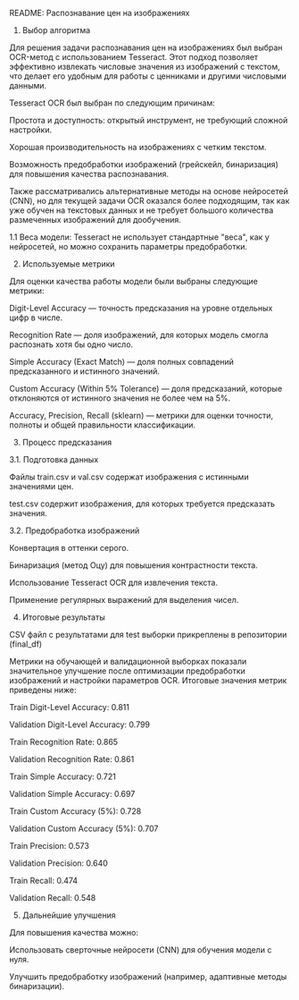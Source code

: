 README: Распознавание цен на изображениях

1. Выбор алгоритма

Для решения задачи распознавания цен на изображениях был выбран OCR-метод с использованием Tesseract. Этот подход позволяет эффективно извлекать числовые значения из изображений с текстом, что делает его удобным для работы с ценниками и другими числовыми данными.

Tesseract OCR был выбран по следующим причинам:

Простота и доступность: открытый инструмент, не требующий сложной настройки.

Хорошая производительность на изображениях с четким текстом.

Возможность предобработки изображений (грейскейл, бинаризация) для повышения качества распознавания.

Также рассматривались альтернативные методы на основе нейросетей (CNN), но для текущей задачи OCR оказался более подходящим, так как уже обучен на текстовых данных и не требует большого количества размеченных изображений для дообучения.

1.1 Веса модели: Tesseract не использует стандартные "веса", как у нейросетей, но можно сохранить параметры предобработки.

2. Используемые метрики

Для оценки качества работы модели были выбраны следующие метрики:

Digit-Level Accuracy — точность предсказания на уровне отдельных цифр в числе.

Recognition Rate — доля изображений, для которых модель смогла распознать хотя бы одно число.

Simple Accuracy (Exact Match) — доля полных совпадений предсказанного и истинного значений.

Custom Accuracy (Within 5% Tolerance) — доля предсказаний, которые отклоняются от истинного значения не более чем на 5%.

Accuracy, Precision, Recall (sklearn) — метрики для оценки точности, полноты и общей правильности классификации.

3. Процесс предсказания

3.1. Подготовка данных

Файлы train.csv и val.csv содержат изображения с истинными значениями цен.

test.csv содержит изображения, для которых требуется предсказать значения.

3.2. Предобработка изображений

Конвертация в оттенки серого.

Бинаризация (метод Оцу) для повышения контрастности текста.

Использование Tesseract OCR для извлечения текста.

Применение регулярных выражений для выделения чисел.


4. Итоговые результаты

CSV файл с результатами для test выборки прикреплены в репозитории (final_df)

Метрики на обучающей и валидационной выборках показали значительное улучшение после оптимизации предобработки изображений и настройки параметров OCR. Итоговые значения метрик приведены ниже:

Train Digit-Level Accuracy: 0.811

Validation Digit-Level Accuracy: 0.799

Train Recognition Rate: 0.865

Validation Recognition Rate: 0.861

Train Simple Accuracy: 0.721

Validation Simple Accuracy: 0.697

Train Custom Accuracy (5%): 0.728

Validation Custom Accuracy (5%): 0.707

Train Precision: 0.573

Validation Precision: 0.640

Train Recall: 0.474

Validation Recall: 0.548

5. Дальнейшие улучшения

Для повышения качества можно:

Использовать сверточные нейросети (CNN) для обучения модели с нуля.

Улучшить предобработку изображений (например, адаптивные методы бинаризации).


